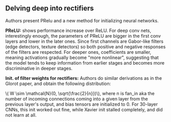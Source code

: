 ## Delving deep into rectifiers

Authors present PRelu and a new method for initializing neural networks.

**PReLU:** shows performance increase over ReLU. For deep conv nets, interestingly enough, the parameters of PReLU are bigger in the first conv layers and lower in the later ones. Since first channels are Gabor-like filters (edge detectors, texture detectors) so both positive and negative responses of the filters are respected. For deeper ones, coefficients are smaller, meaning activations gradually become "more nonlinear", suggesting that the model tends to keep information from earlier stages and becomes more discriminative in deeper stages. 


**Init. of filter weights for rectifiers:** Authors do similar derivations as in the Glorot paper, and obtain the following distribution:

\\( W \sim \mathcal{N}(0, \sqrt{\frac{2}{n}})\\), where n is fan_in aka the number of incoming connections coming into a given layer from the previous layer's output, and bias tensors are initialized to 0.
For 30-layer CNNs, this init worked out fine, while Xavier init stalled completely, and did not learn at all. 